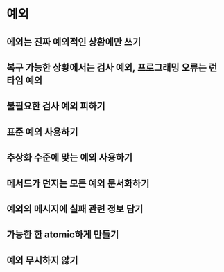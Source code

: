 #   예외

##  에외는 진짜 예외적인 상황에만 쓰기

##  복구 가능한 상황에서는 검사 예외, 프로그래밍 오류는 런타임 예외

##  불필요한 검사 예외 피하기

##  표준 예외 사용하기

##  추상화 수준에 맞는 예외 사용하기

##  메서드가 던지는 모든 예외 문서화하기

##  예외의 메시지에 실패 관련 정보 담기

##  가능한 한 atomic하게 만들기

##  예외 무시하지 않기